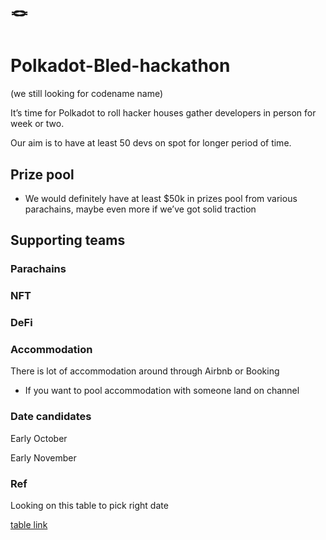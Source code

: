 # 🪢

Polkadot-Bled-hackathon
=======================

(we still looking for codename name)

It’s time for Polkadot to roll hacker houses gather developers in person for week or two.

Our aim is to have at least 50 devs on spot for longer period of time.

Prize pool
----------

*   We would definitely have at least $50k in prizes pool from various parachains, maybe even more if we’ve got solid traction

Supporting teams
----------------

### Parachains

### NFT

### DeFi

### Accommodation

There is lot of accommodation around through Airbnb or Booking

*   If you want to pool accommodation with someone land on channel

### Date candidates

Early October

Early November

### Ref

Looking on this table to pick right date

[table link](https://docs.google.com/spreadsheets/d/1J8C3cLbruoKEPrvoO1ym4RGE2VX-WU4HyXsM7H1GqWM/edit#gid=0)